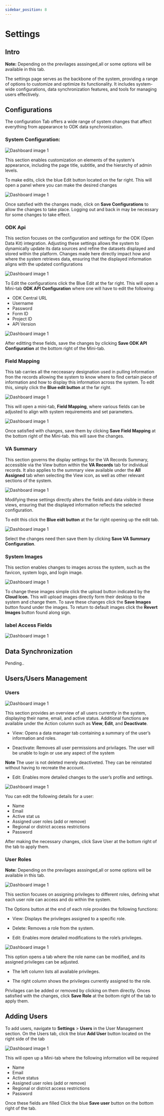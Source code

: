 ```yaml
---
sidebar_position: 8
---
```


# Settings

## Intro

**Note:** Depending on the previlages asssinged,all or some options will be available in this tab.

The settings page serves as the backbone of the system, providing a range of options to customize and optimize its functionality. It includes system-wide configurations, data synchronization features, and tools for managing users effectively.

## Configurations

The configuration Tab offers a wide range of system changes that affect everything from appearance to ODK data synchronization. 

### System Configuration:

![Dashboard image 1](./img/dashboard/systemconfg.jpg)

This section enables customization on elements of the system's appearance, including the page title, subtitle, and the hierarchy of admin levels.

To make edits, click the blue Edit button located on the far right. This will open a panel where you can make the desired changes

![Dashboard image 1](./img/dashboard/systemconfg2.jpg)

Once satsfied with the changes made, click on **Save Configurations** to allow the changes to take place. Logging out and back in may be necessary for some changes to take effect. 

### ODK Api

This section focuses on the configuration and settings for the ODK (Open Data Kit) integration. Adjusting these settings allows the system to dynamically update its data sources and refine the datasets displayed and stored within the platform. Changes made here directly impact how and where the system retrieves data, ensuring that the displayed information aligns with the updated configurations

![Dashboard image 1](./img/dashboard/odkapi.jpg)

To Edit the configurations click the Blue Edit at the far right. This will open a Mini-tab **ODK API Configuration** where one will have to edit the following:

- ODK Central URL 
- Username 
- Password
- Form ID
- Project ID
- API Version

![Dashboard image 1](./img/dashboard/odkapi2.jpg)

After editting these fields, save the changes by clicking **Save ODK API Configuration** at the bottom right of the Mini-tab. 

### Field Mapping

This tab carries all the necceasary designation used in pulling information fron the records allowing the system to know where to find certain piece of information and how to display this information across the system. To edit this, simply click the **Blue edit button** at the far right.  

![Dashboard image 1](./img/dashboard/fieldmapping.jpg)

This will open a mini-tab, **Field Mapping**, where various fields can be adjusted to align with system requirements and set parameters.

![Dashboard image 1](./img/dashboard/fieldmapping2.jpg)

Once satisfied with changes, save them by clicking **Save Field Mapping** at the bottom right of the Mini-tab. this will save the changes. 

### VA Summary

This section governs the display settings for the VA Records Summary, accessible via the View button within the **VA Records** tab for individual records. It also applies to the summary view available under the **All Assigned** tab when selecting the View icon, as well as other relevant sections of the system. 

![Dashboard image 1](./img/dashboard/vasummary.jpg)

Modifying these settings directly alters the fields and data visible in these views, ensuring that the displayed information reflects the selected configuration. 

To edit this click the **Blue eidt button** at the far right opening up the edit tab. 

![Dashboard image 1](./img/dashboard/vasummary2.jpg)

Select the changes need then save them by clicking **Save VA Summary Configuration**. 

### System Images

This section enables changes to images across the system, such as the favicon, system logo, and login image.

![Dashboard image 1](./img/dashboard/systemimg.jpg)

To change these images simple click the upload button indicated by the **Cloud Icon.** This will upload images directly form their desktop to the system and change them. To save these changes click the **Save Images** button found under the images. To return to default images click the **Revert Images** button found along sign.  

### label Access Fields

![Dashboard image 1](./img/dashboard/lableaccess.jpg)

## Data Synchronization

Pending..

## Users/Users Management
### Users

![Dashboard image 1](./img/dashboard/users.jpg)

This section provides an overview of all users currently in the system, displaying their name, email, and active status. Additional functions are available under the Action column such as **View**, **Edit**, and **Deactivate**.

- View: Opens a data manager tab containing a summary of the user’s information and roles.

- Deactivate: Removes all user permissions and privilages. The user will be unable to login or use any aspect of the system

 **Note** The user is not deleted merely deactiveted. They can be reinstated without having to recreate the account.

- Edit: Enables more detailed changes to the user’s profile and settings. 

![Dashboard image 1](./img/dashboard/updateuser.jpg)


You can edit the following details for a user:

- Name
- Email
- Active stat us
- Assigned user roles (add or remove)
- Regional or district access restrictions
- Password

After making the necessary changes, click Save User at the bottom right of the tab to apply them.

### User Roles

**Note:** Depending on the previlages asssinged,all or some options will be available in this tab. 

![Dashboard image 1](./img/dashboard/userrole.jpg)

This section focuses on assigning privileges to different roles, defining what each user role can access and do within the system.

The Options button at the end of each role provides the following functions:

- View: Displays the privileges assigned to a specific role.

- Delete: Removes a role from the system.

- Edit: Enables more detailed modifications to the role’s privileges. 

 ![Dashboard image 1](./img/dashboard/editrole.jpg)

This option opens a tab where the role name can be modified, and its assigned privileges can be adjusted.

- The left column lists all available privileges.

- The right column shows the privileges currently assigned to the role.

Privilages can be added or removed by clicking on them directly. Onces satisfied with the changes, click **Save Role** at the bottom right of the tab to apply them. 

## Adding Users

To add users, navigate to **Settings** > **Users** in the User Management section. On the Users tab, click the blue **Add User** button located on the right side of the tab

![Dashboard image 1](./img/dashboard/users.jpg)

This will open up a Mini-tab where the following information will be required 

- Name
- Email
- Active status
- Assigned user roles (add or remove)
- Regional or district access restrictions
- Password

Once these fields are filled Click the blue **Save user** button on the bottom right of the tab.

